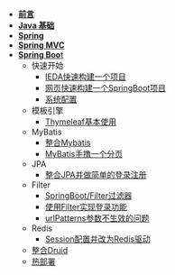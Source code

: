 - [**前言**](/)
- [**Java 基础**](Java基础/)
- [**Spring**](Spring/) 
- [**Spring MVC**](/SpringMVC/)
- [**Spring Boo**t](SpringBoot/)
  - 快速开始
    - [IEDA快速构建一个项目](SpringBoot/IEDA快速构建一个项目)
    - [网页快速构建一个SpringBoot项目](SpringBoot/网页快速构建一个SpringBoot项目)
    - [系统配置](/SpringBoot/系统配置)
  - 模板引擎
    - [Thymeleaf基本使用](SpringBoot/Thymeleaf模板引擎)
  - MyBatis
    - [整合Mybatis](SpringBoot/整合Mybatis)
    - [MyBatis手撸一个分页](SpringBoot/MyBatis手撸一个分页)
  - JPA
    - [整合JPA并做简单的登录注册](SpringBoot/整合JPA并做简单的登录注册)
  - Filter
    - [SpringBoot/Filter过滤器](SpringBoot/Filter过滤器)
    - [使用Filter实现登录功能](SpringBoot/使用Filter实现登录功能)
    - [urlPatterns参数不生效的问题](SpringBoot/Filter过滤器urlPatterns参数不生效的问题)
  - Redis
    - [Session配置并改为Redis驱动](SpringBoot/Session配置并改为Redis驱动)
  - [整合Druid](SpringBoot/整合Druid)
  - [热部署](SpringBoot/热部署)

